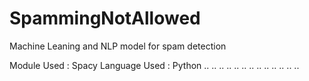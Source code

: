 # SpammingNotAllowed
Machine Leaning and NLP model for spam detection

Module Used : Spacy
Language Used : Python
..
..
..
..
..
..
..
..
..
..
..
..
..
